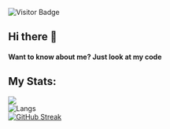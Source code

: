 ![Visitor Badge](https://komarev.com/ghpvc/?username=okaymisba)
## Hi there 👋    

#### Want to know about me? Just look at my code

## My Stats:
![](https://github-readme-stats.vercel.app/api?username=okaymisba)  
![Langs](https://github-readme-stats.vercel.app/api/top-langs/?username=okaymisba&layout=compact)  
[![GitHub Streak](https://streak-stats.demolab.com?user=okaymisba&theme=tokyonight)](https://git.io/streak-stats)
